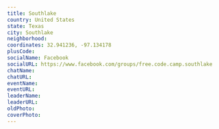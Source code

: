 ```yaml
---
title: Southlake
country: United States
state: Texas
city: Southlake
neighborhood: 
coordinates: 32.941236, -97.134178
plusCode:
socialName: Facebook
socialURL: https://www.facebook.com/groups/free.code.camp.southlake
chatName:
chatURL:
eventName:
eventURL:
leaderName:
leaderURL:
oldPhoto: 
coverPhoto:
---
```

